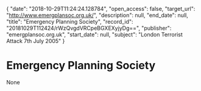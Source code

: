 {
  "date": "2018-10-29T11:24:24.128784", 
  "open_access": false, 
  "target_url": "http://www.emergplansoc.org.uk/", 
  "description": null, 
  "end_date": null, 
  "title": "Emergency Planning Society", 
  "record_id": "20181029T112424/rWzQvgdVRCpeBGXEXyjyDg==", 
  "publisher": "emergplansoc.org.uk", 
  "start_date": null, 
  "subject": "London Terrorist Attack 7th July 2005"
}

# Emergency Planning Society

None